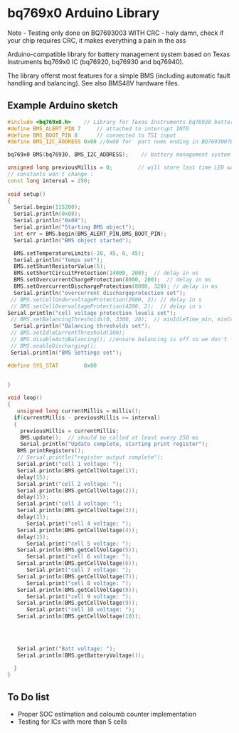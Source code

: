 # bq769x0 Arduino Library

Note - Testing only done on BQ7693003 WITH CRC - holy damn, check if your chip requires CRC, it makes everything a pain in the ass

Arduino-compatible library for battery management system based on Texas Instruments bq769x0 IC (bq76920, bq76930 and bq76940).

The library offerst most features for a simple BMS (including automatic fault handling and balancing). See also BMS48V hardware files.


## Example Arduino sketch

```C++
#include <bq769x0.h>    // Library for Texas Instruments bq76920 battery management IC
#define BMS_ALERT_PIN 7     // attached to interrupt INT0
#define BMS_BOOT_PIN 8      // connected to TS1 input
#define BMS_I2C_ADDRESS 0x08 //0x08 for  part nums ending in BQ769300?DBT with ? being 0-3. For 6 or 7, use 0x18. Chip from LCSC was 3DBT

bq769x0 BMS(bq76930, BMS_I2C_ADDRESS);    // battery management system object

unsigned long previousMillis = 0;        // will store last time LED was updated
// constants won't change :
const long interval = 250; 
 
void setup()
{
  Serial.begin(115200);
  Serial.println(0x08);
  Serial.println("0x08");
  Serial.println("Starting BMS object");
  int err = BMS.begin(BMS_ALERT_PIN,BMS_BOOT_PIN);
  Serial.println("BMS object started");

  BMS.setTemperatureLimits(-20, 45, 0, 45);
  Serial.println("Temps set");
  BMS.setShuntResistorValue(5);
  BMS.setShortCircuitProtection(14000, 200);  // delay in us
  BMS.setOvercurrentChargeProtection(8000, 200);  // delay in ms
  BMS.setOvercurrentDischargeProtection(8000, 320); // delay in ms
  Serial.println("overcurrent dischargeprotection set");
 // BMS.setCellUndervoltageProtection(2600, 2); // delay in s
 // BMS.setCellOvervoltageProtection(4200, 2);  // delay in s
Serial.println("cell voltage protection levels set");
 // BMS.setBalancingThresholds(0, 3300, 20);  // minIdleTime_min, minCellV_mV, maxVoltageDiff_mV
  Serial.println("Balancing thresholds set");
 // BMS.setIdleCurrentThreshold(100);
 // BMS.disableAutoBalancing(); //ensure balancing is off so we don't fry anything during testing
 // BMS.enableDischarging();
 Serial.println("BMS Settings set");

#define SYS_STAT        0x00

 
}

void loop()
{
   unsigned long currentMillis = millis();
  if(currentMillis - previousMillis >= interval)
  {
    previousMillis = currentMillis;
    BMS.update();  // should be called at least every 250 ms
    Serial.println("Update complete, starting print register");
   BMS.printRegisters();
   // Serial.println("register output complete");
   Serial.print("cell 1 voltage: ");
   Serial.println(BMS.getCellVoltage(1));
   delay(15);
   Serial.print("cell 2 voltage: ");
   Serial.println(BMS.getCellVoltage(2));
   delay(15);
   Serial.print("cell 3 voltage: ");
   Serial.println(BMS.getCellVoltage(3));
   delay(15);
      Serial.print("cell 4 voltage: ");
   Serial.println(BMS.getCellVoltage(4));
   delay(15);
      Serial.print("cell 5 voltage: ");
   Serial.println(BMS.getCellVoltage(5));
      Serial.print("cell 6 voltage: ");
   Serial.println(BMS.getCellVoltage(6));
      Serial.print("cell 7 voltage: ");
   Serial.println(BMS.getCellVoltage(7));
      Serial.print("cell 8 voltage: ");
   Serial.println(BMS.getCellVoltage(8));
      Serial.print("cell 9 voltage: ");
   Serial.println(BMS.getCellVoltage(9));
      Serial.print("cell 10 voltage: ");
   Serial.println(BMS.getCellVoltage(10));
   


  
   Serial.print("Batt voltage: ");
   Serial.println(BMS.getBatteryVoltage());

  }
}
```

## To Do list

- Proper SOC estimation and coloumb counter implementation
- Testing for ICs with more than 5 cells

